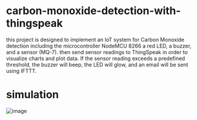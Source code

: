 # carbon-monoxide-detection-with-thingspeak
this project is designed to implement an IoT system for Carbon Monoxide detection including the microcontroller NodeMCU 8266 a red LED, a buzzer, and a sensor (MQ-7). then send sensor readings to ThingSpeak in order to visualize charts and plot data. If the sensor reading exceeds a predefined threshold, the buzzer will beep, the LED will glow, and an email will be sent using IFTTT.

# simulation
![image](https://user-images.githubusercontent.com/86265487/208784569-d2009518-e7f7-486d-9356-7c9c8e89c36a.png)


